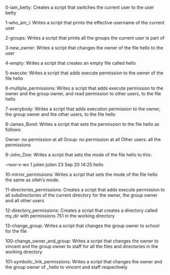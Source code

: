 0-iam_betty: Creates a script that switches the current user to the user betty

1-who_am_i: Writes a script that prints the effective username of the current user

2-groups: Writes a script that prints all the groups the current user is part of

3-new_owner: Writes a script that changes the owner of the file hello to the user

4-empty: Writes a script that creates an empty file called hello

5-execute: Writes a script that adds execute permission to the owner of the file hello

6-multiple_permissions: Writes a script that adds execute permission to the owner and the group owner, and read permission to other users, to the file hello

7-everybody: Writes a script that adds execution permission to the owner, the group owner and the other users, to the file hello

8-James_Bond: Writes a script that sets the permission to the file hello as follows:

Owner: no permission at all
Group: no permission at all
Other users: all the permissions

9-John_Doe: Writes a script that sets the mode of the file hello to this:

-rwxr-x-wx 1 julien julien 23 Sep 20 14:25 hello

10-mirror_permissions: Writes a script that sets the mode of the file hello the same as olleh’s mode.

11-directories_permissions: Creates a script that adds execute permission to all subdirectories of the current directory for the owner, the group owner and all other users

12-directory_permissions: Creates a script that creates a directory called my_dir with permissions 751 in the working directory

13-change_group: Writes a script that changes the group owner to school for the file

100-change_owner_and_group: Writes a script that changes the owner to vincent and the group owner to staff for all the files and directories in the working directory

101-symbolic_link_permissions: Writes a script that changes the owner and the group owner of _hello to vincent and staff respectively

